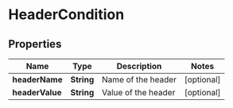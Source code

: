 
# HeaderCondition

## Properties
Name | Type | Description | Notes
------------ | ------------- | ------------- | -------------
**headerName** | **String** | Name of the header |  [optional]
**headerValue** | **String** | Value of the header |  [optional]



